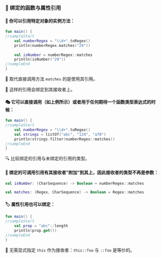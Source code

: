 
### 🔗 绑定的函数与属性引用

#### 🚀 你可以引用特定对象的实例方法：

```kotlin
fun main() {
//sampleStart
    val numberRegex = "\\d+".toRegex()
    println(numberRegex.matches("29"))
     
    val isNumber = numberRegex::matches
    println(isNumber("29"))
//sampleEnd
}
```

🔄 取代直接调用方法 `matches` 的是使用其引用。

🔗 这样的引用会绑定到其接收者上。

#### 🎭 它可以直接调用（如上例所示）或者用于任何期待一个函数类型表达式的时候：

```kotlin
fun main() {
//sampleStart
    val numberRegex = "\\d+".toRegex()
    val strings = listOf("abc", "124", "a70")
    println(strings.filter(numberRegex::matches))
//sampleEnd
}
```

🔍 比较绑定的引用与未绑定的引用的类型。

#### 🔗 绑定的可调用引用有其接收者"附加"到其上，因此接收者的类型不再是参数：

```kotlin
val isNumber: (CharSequence) -> Boolean = numberRegex::matches

val matches: (Regex, CharSequence) -> Boolean = Regex::matches
```

#### 🏷️ 属性引用也可以绑定：

```kotlin
fun main() {
//sampleStart
    val prop = "abc"::length
    println(prop.get())
//sampleEnd
}
```

🌟 无需显式指定 `this` 作为接收者：`this::foo` 与 `::foo` 是等价的。